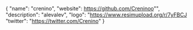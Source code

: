 {
  "name": "crenino",
  "website": https://github.com/Creninoo"",
  "description": "alevalev",
  "logo": "https://www.resimupload.org/r/7yFBCJ
  "twitter": "https://twitter.com/Crenino"
}
